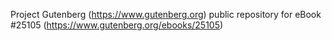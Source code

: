 Project Gutenberg (https://www.gutenberg.org) public repository for eBook #25105 (https://www.gutenberg.org/ebooks/25105)
